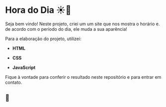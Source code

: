 # Hora do Dia :sunny::crescent_moon:

Seja bem vindo! Neste projeto, criei um um site que nos mostra o horário e. de acordo com o período do dia, ele muda a sua aparência!

Para a elaboração do projeto, utilizei:

- **HTML**
- **CSS**

- **JavaScript**

Fique à vontade para conferir o resultado neste repositório e para entrar em contato.

## 🚀

